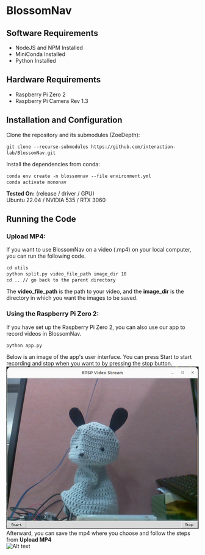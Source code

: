 # BlossomNav
## Software Requirements
- NodeJS and NPM Installed
- MiniConda Installed
- Python Installed

## Hardware Requirements
- Raspberry Pi Zero 2
- Raspberry Pi Camera Rev 1.3

## Installation and Configuration
Clone the repository and its submodules (ZoeDepth):
```
git clone --recurse-submodules https://github.com/interaction-lab/BlossomNav.git
```
Install the dependencies from conda:
```
conda env create -n blossomnav --file environment.yml
conda activate mononav
```
**Tested On:** (release / driver / GPU)
<br />Ubuntu 22.04 / NVIDIA 535 / RTX 3060

## Running the Code
### Upload MP4:
If you want to use BlossomNav on a video (.mp4) on your local computer, you can run the following code.
```
cd utils
python split.py video_file_path image_dir 10
cd .. // go back to the parent directory
```
The **video_file_path** is the path to your video, and the **image_dir** is the directory in which you want the images to be saved. 
<br />
### Using the Raspberry Pi Zero 2:
If you have set up the Raspberry Pi Zero 2, you can also use our app to record videos in BlossomNav.
```
python app.py
```
Below is an image of the app's user interface. You can press Start to start recording and stop when you want to by pressing the stop button.
<br />![Alt text](./_README/gui.png?raw=true "GUI")
<br />Afterward, you can save the mp4 where you choose and follow the steps from **Upload MP4**
<br />![Alt text](./_README/savescreen.jpg?raw=true "Save Screen")

